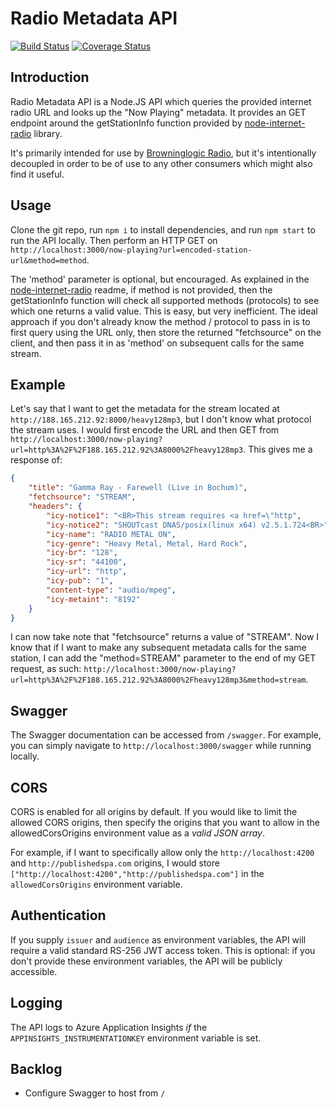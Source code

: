 # Radio Metadata API
[![Build Status](https://toxicbard.visualstudio.com/Browninglogic%20Radio/_apis/build/status/radio-metadata-api%20-%20CI?branchName=master)](https://toxicbard.visualstudio.com/Browninglogic%20Radio/_build/latest?definitionId=1&branchName=master)
[![Coverage Status](https://coveralls.io/repos/github/pfbrowning/radio-metadata-api/badge.svg?branch=master)](https://coveralls.io/github/pfbrowning/radio-metadata-api?branch=master)

## Introduction
Radio Metadata API is a Node.JS API which queries the provided internet radio URL and looks up the "Now Playing" metadata.  It provides an GET endpoint around the getStationInfo function provided by [node-internet-radio](https://www.npmjs.com/package/node-internet-radio) library.

It's primarily intended for use by [Browninglogic Radio](https://github.com/pfbrowning/ng-radio), but it's intentionally decoupled in order to be of use to any other consumers which might also find it useful.

## Usage
Clone the git repo, run `npm i` to install dependencies, and run `npm start` to run the API locally.
Then perform an HTTP GET on `http://localhost:3000/now-playing?url=encoded-station-url&method=method`.

The 'method' parameter is optional, but encouraged.  As explained in the [node-internet-radio](https://www.npmjs.com/package/node-internet-radio) readme, if method is not provided, then the getStationInfo function will check all supported methods (protocols) to see which one returns a valid value.  This is easy, but very inefficient.  The ideal approach if you don't already know the method / protocol to pass in is to first query using the URL only, then store the returned "fetchsource" on the client, and then pass it in as 'method' on subsequent calls for the same stream.

## Example
Let's say that I want to get the metadata for the stream located at `http://188.165.212.92:8000/heavy128mp3`, but I don't know what protocol the stream uses.  I would first encode the URL and then GET from `http://localhost:3000/now-playing?url=http%3A%2F%2F188.165.212.92%3A8000%2Fheavy128mp3`.  This gives me a response of:
```json
{
    "title": "Gamma Ray - Farewell (Live in Bochum)",
    "fetchsource": "STREAM",
    "headers": {
        "icy-notice1": "<BR>This stream requires <a href=\"http",
        "icy-notice2": "SHOUTcast DNAS/posix(linux x64) v2.5.1.724<BR>",
        "icy-name": "RADIO METAL ON",
        "icy-genre": "Heavy Metal, Metal, Hard Rock",
        "icy-br": "128",
        "icy-sr": "44100",
        "icy-url": "http",
        "icy-pub": "1",
        "content-type": "audio/mpeg",
        "icy-metaint": "8192"
    }
}
```
I can now take note that "fetchsource" returns a value of "STREAM".  Now I know that if I want to make any subsequent metadata calls for the same station, I can add the "method=STREAM" parameter to the end of my GET request, as such: `http://localhost:3000/now-playing?url=http%3A%2F%2F188.165.212.92%3A8000%2Fheavy128mp3&method=stream`.

## Swagger
The Swagger documentation can be accessed from `/swagger`.  For example, you can simply navigate to `http://localhost:3000/swagger` while running locally.

## CORS
CORS is enabled for all origins by default.  If you would like to limit the allowed CORS origins, then specify the origins that you want to allow in the allowedCorsOrigins environment value as a *valid JSON array*.

For example, if I want to specifically allow only the `http://localhost:4200` and `http://publishedspa.com` origins, I would store `["http://localhost:4200","http://publishedspa.com"]` in the `allowedCorsOrigins` environment variable.

## Authentication
If you supply `issuer` and `audience` as environment variables, the API will require a valid standard RS-256 JWT access token.  This is optional: if you don't provide these environment variables, the API will be publicly accessible.

## Logging
The API logs to Azure Application Insights *if* the `APPINSIGHTS_INSTRUMENTATIONKEY` environment variable is set.

## Backlog
* Configure Swagger to host from `/`